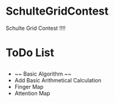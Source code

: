 # SchulteGridContest
Schulte Grid Contest !!!!
# ToDo List #
##
* ~~ Basic Algorithm ~~
* Add Basic Arithmetical Calculation
* Finger Map
* Attention Map
##
